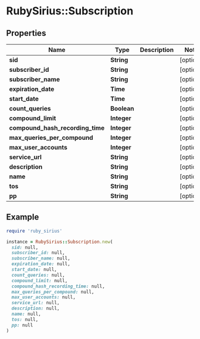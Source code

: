 # RubySirius::Subscription

## Properties

| Name | Type | Description | Notes |
| ---- | ---- | ----------- | ----- |
| **sid** | **String** |  | [optional] |
| **subscriber_id** | **String** |  | [optional] |
| **subscriber_name** | **String** |  | [optional] |
| **expiration_date** | **Time** |  | [optional] |
| **start_date** | **Time** |  | [optional] |
| **count_queries** | **Boolean** |  | [optional] |
| **compound_limit** | **Integer** |  | [optional] |
| **compound_hash_recording_time** | **Integer** |  | [optional] |
| **max_queries_per_compound** | **Integer** |  | [optional] |
| **max_user_accounts** | **Integer** |  | [optional] |
| **service_url** | **String** |  | [optional] |
| **description** | **String** |  | [optional] |
| **name** | **String** |  | [optional] |
| **tos** | **String** |  | [optional] |
| **pp** | **String** |  | [optional] |

## Example

```ruby
require 'ruby_sirius'

instance = RubySirius::Subscription.new(
  sid: null,
  subscriber_id: null,
  subscriber_name: null,
  expiration_date: null,
  start_date: null,
  count_queries: null,
  compound_limit: null,
  compound_hash_recording_time: null,
  max_queries_per_compound: null,
  max_user_accounts: null,
  service_url: null,
  description: null,
  name: null,
  tos: null,
  pp: null
)
```

